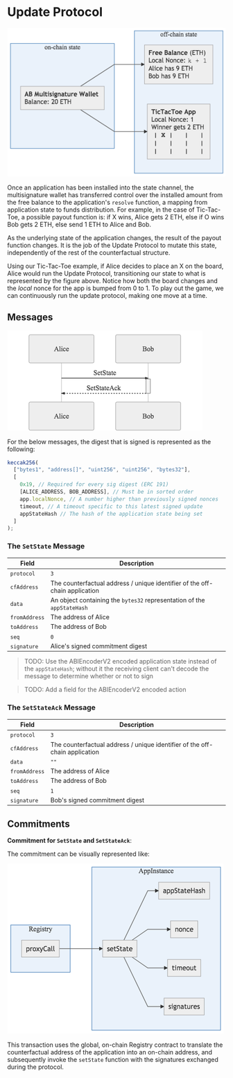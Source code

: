 # Update Protocol

![](./build/setstate-protocol-state.png)

Once an application has been installed into the state channel, the multisignature wallet has transferred control over the installed amount from the free balance to the application's `resolve` function, a mapping from application state to funds distribution. For example, in the case of Tic-Tac-Toe, a possible payout function is: if X wins, Alice gets 2 ETH, else if O wins Bob gets 2 ETH, else send 1 ETH to Alice and Bob.

As the underlying state of the application changes, the result of the payout function changes. It is the job of the Update Protocol to mutate this state, independently of the rest of the counterfactual structure.

Using our Tic-Tac-Toe example, if Alice decides to place an X on the board, Alice would run the Update Protocol, transitioning our state to what is represented by the figure above. Notice how both the board changes and the _local_ nonce for the app is bumped from 0 to 1. To play out the game, we can continuously run the update protocol, making one move at a time.

## Messages

![](./build/setstate-protocol-exchange.png)

For the below messages, the digest that is signed is represented as the following:

```typescript
keccak256(
  ["bytes1", "address[]", "uint256", "uint256", "bytes32"],
  [
    0x19, // Required for every sig digest (ERC 191)
    [ALICE_ADDRESS, BOB_ADDRESS], // Must be in sorted order
    app.localNonce, // A number higher than previously signed nonces
    timeout, // A timeout specific to this latest signed update
    appStateHash // The hash of the application state being set
  ]
);
```

### The **`SetState`** Message

| Field         | Description                                                                 |
| ------------- | --------------------------------------------------------------------------- |
| `protocol`    | `3`                                                                         |
| `cfAddress`   | The counterfactual address / unique identifier of the off-chain application |
| `data`        | An object containing the `bytes32` representation of the `appStateHash`     |
| `fromAddress` | The address of Alice                                                        |
| `toAddress`   | The address of Bob                                                          |
| `seq`         | `0`                                                                         |
| `signature`   | Alice's signed commitment digest                                            |

> TODO: Use the ABIEncoderV2 encoded application state instead of the `appStateHash`; without it the receiving client can't decode the message to determine whether or not to sign

> TODO: Add a field for the ABIEncoderV2 encoded action

### The **`SetStateAck`** Message

| Field         | Description                                                                 |
| ------------- | --------------------------------------------------------------------------- |
| `protocol`    | `3`                                                                         |
| `cfAddress`   | The counterfactual address / unique identifier of the off-chain application |
| `data`        | `""`                                                                        |
| `fromAddress` | The address of Alice                                                        |
| `toAddress`   | The address of Bob                                                          |
| `seq`         | `1`                                                                         |
| `signature`   | Bob's signed commitment digest                                              |

## Commitments

**Commitment for `SetState` and `SetStateAck`**:

The commitment can be visually represented like:

![](./build/setstate-protocol-commitment.png)

This transaction uses the global, on-chain Registry contract to translate the counterfactual address of the application into an on-chain address, and subsequently invoke the `setState` function with the signatures exchanged during the protocol.
